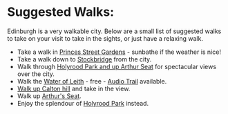 # **Suggested Walks:** 

Edinburgh is a very walkable city. Below are a small list of suggested walks to take on your visit to take in the sights, or just have a relaxing walk.

* Take a walk in [Princes Street Gardens](https://www.introducingedinburgh.com/princes-street-gardens) - sunbathe if the weather is nice!
* Take a walk down to [Stockbridge](https://edinburgh.org/neighbourhoods/stockbridge/) from the city.
* Walk through [Holyrood Park and up Arthur Seat](https://www.visitscotland.com/info/see-do/holyrood-park-and-arthurs-seat-p914341) for spectacular views over the city.
* Walk the [Water of Leith](https://www.waterofleith.org.uk/walkway/) - free - [Audio Trail](https://www.waterofleith.org.uk/audio-trail/) available.
* [Walk up Calton hill](https://ewh.org.uk/calton-hill/) and take in the view.
* Walk up [Arthur's Seat](https://bit.ly/3XqN0Vg).
* Enjoy the splendour of [Holyrood Park](https://www.historicenvironment.scot/visit-a-place/places/holyrood-park/) instead.
